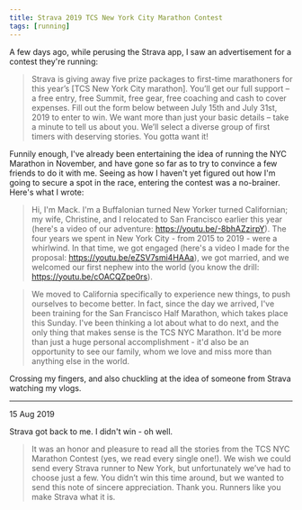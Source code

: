 ```yaml
---
title: Strava 2019 TCS New York City Marathon Contest
tags: [running]
---
```


A few days ago, while perusing the Strava app, I saw an advertisement for a
contest they're running:

> Strava is giving away five prize packages to first-time marathoners for this
year’s [TCS New York City marathon]. You’ll get our full support – a free
entry, free Summit, free gear, free coaching and cash to cover expenses.
Fill out the form below between July 15th and July 31st, 2019 to enter to win.
We want more than just your basic details – take a minute to tell us about you.
We’ll select a diverse group of first timers with deserving stories. You gotta
want it!

Funnily enough, I've already been entertaining the idea of running the NYC
Marathon in November, and have gone so far as to try to convince a few friends
to do it with me. Seeing as how I haven't yet figured out how I'm going to
secure a spot in the race, entering the contest was a no-brainer. Here's what I
wrote:

> Hi, I'm Mack. I'm a Buffalonian turned New Yorker turned Californian; my wife,
Christine, and I relocated to San Francisco earlier this year (here's a video of
our adventure: <https://youtu.be/-8bhAZzirpY>).  The four years we spent in New
York City - from 2015 to 2019 - were a whirlwind. In that time, we got engaged
(here's a video I made for the proposal: <https://youtu.be/eZSV7smi4HAAa>), we
got married, and we welcomed our first nephew into the world (you know the
drill: <https://youtu.be/cOACQZpe0rs>).

> We moved to California specifically to experience new things, to push ourselves
to become better. In fact, since the day we arrived, I've been training for the
San Francisco Half Marathon, which takes place this Sunday. I've been thinking a
lot about what to do next, and the only thing that makes sense is the TCS NYC
Marathon. It'd be more than just a huge personal accomplishment - it'd also be
an opportunity to see our family, whom we love and miss more than anything else
in the world.

Crossing my fingers, and also chuckling at the idea of someone from Strava
watching my vlogs.

-----

15 Aug 2019

Strava got back to me. I didn't win - oh well.

> It was an honor and pleasure to read all the stories from the TCS NYC Marathon
Contest (yes, we read every single one!). We wish we could send every Strava
runner to New York, but unfortunately we’ve had to choose just a few. You didn’t
win this time around, but we wanted to send this note of sincere appreciation.
Thank you. Runners like you make Strava what it is.
